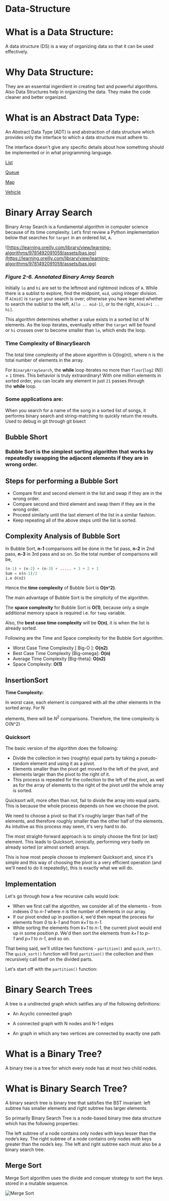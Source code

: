 # Data-Structure

# What is a Data Structure:

A data structure (DS) is a way of organizing data so that it can be used effectively.

# Why Data Structure:

They are an essential ingerdient in creating fast and powerful algorithms. Also Data Structures help in organizing the data. They make the code cleaner and better organized.

# What is an Abstract Data Type:

An Abstract Data Type (ADT) is and abstraction of data structure which provides only the interface to which a
data structure must adhere to.

The interface doesn't give any specific details about how something should be implemented or in what programming language.

[List](https://en.wikipedia.org/wiki/List_of_data_structures)

[Queue](<https://en.wikipedia.org/wiki/Queue_(abstract_data_type)>)

[Map ](https://en.wikipedia.org/wiki/Associative_array)

[Vehicle]()

[](https://www.notion.so/f3db7fd377fc41a3b4af8bb03622938d)

# **Binary Array Search**

Binary Array Search is a fundamental algorithm in computer science because of its time complexity. Let’s first review a Python implementation below that searches for `target` in an ordered list, `A`.

![https://learning.oreilly.com/library/view/learning-algorithms/9781492091059/assets/bas.jpg](https://learning.oreilly.com/library/view/learning-algorithms/9781492091059/assets/bas.jpg)

### _Figure 2-6. Annotated Binary Array Search_

Initially `lo` and `hi` are set to the leftmost and rightmost indices of `A`. While there is a sublist to explore, find the midpoint, `mid`, using integer division. If `A[mid]` is `target` your search is over; otherwise you have learned whether to search the sublist to the left, `A[lo .. mid-1]`, or to the right, `A[mid+1 .. hi]`.

This algorithm determines whether a value exists in a sorted list of N elements. As the loop iterates, eventually either the `target` will be found or `hi` crosses over to become smaller than `lo`, which ends the loop.

### Time Complexity of BinarySearch

The total time complexity of the above algorithm is O(log(n)), where n is the total number of elements in the array.

For `BinaryArraySearch`, the **while** loop iterates no more than `floor`(`log2` (N)) + `1` times. This behavior is truly extraordinary! With one million elements in sorted order, you can locate any element in just `21` passes through the **while** loop.

### Some applications are:

When you search for a name of the song in a sorted list of songs, it performs binary search and string-matching to quickly return the results.
Used to debug in git through git bisect

## Bubble Short

### Bubble Sort is the simplest sorting algorithm that works by repeatedly swapping the adjacent elements if they are in wrong order.

## **Steps for performing a Bubble Sort**

- Compare first and second element in the list and swap if they are in the wrong order.
- Compare second and third element and swap them if they are in the wrong order.
- Proceed similarly until the last element of the list in a similar fashion.
- Keep repeating all of the above steps until the list is sorted.

## Complexity Analysis of Bubble Sort

In Bubble Sort, **n-1** comparisons will be done in the 1st pass, **n-2** in 2nd pass, **n-3** in 3rd pass and so on. So the total number of comparisons will be,

```python
(n-1) + (n-2) + (n-3) + ..... + 3 + 2 + 1
Sum = n(n-1)/2
i.e O(n2)
```

Hence the **time complexity** of Bubble Sort is **O(n^2)**.

The main advantage of Bubble Sort is the simplicity of the algorithm.

The **space complexity** for Bubble Sort is **O(1)**, because only a single additional memory space is required i.e. for `temp` variable.

Also, the **best case time complexity** will be **O(n)**, it is when the list is already sorted.

Following are the Time and Space complexity for the Bubble Sort algorithm.

- Worst Case Time Complexity [ Big-O ]: **O(n2)**
- Best Case Time Complexity [Big-omega]: **O(n)**
- Average Time Complexity [Big-theta]: **O(n2)**
- Space Complexity: **O(1)**

## InsertionSort

**Time Complexity:**

In worst case, each element is compared with all the other elements in the sorted array. For N

elements, there will be $N^2$ comparisons. Therefore, the time complexity is O(N^2)

### **Quicksort**

The basic version of the algorithm does the following:

- Divide the collection in two (roughly) equal parts by taking a pseudo-random element and using it as a pivot.
- Elements smaller than the pivot get moved to the left of the pivot, and elements larger than the pivot to the right of it.
- This process is repeated for the collection to the left of the pivot, as well as for the array of elements to the right of the pivot until the whole array is sorted.

Quicksort will, more often than not, fail to divide the array into equal parts. This is because the whole process depends on how we choose the pivot.

We need to choose a pivot so that it's roughly larger than half of the elements, and therefore roughly smaller than the other half of the elements. As intuitive as this process may seem, it's very hard to do.

The most straight-forward approach is to simply choose the first (or last) element. This leads to Quicksort, ironically, performing very badly on already sorted (or almost sorted) arrays.

This is how most people choose to implement Quicksort and, since it's simple and this way of choosing the pivot is a very efficient operation (and we'll need to do it repeatedly), this is exactly what we will do.

## Implementation

Let's go through how a few recursive calls would look:

- When we first call the algorithm, we consider all of the elements - from indexes *0* to *n-1* where *n* is the number of elements in our array.
- If our pivot ended up in position *k*, we'd then repeat the process for elements from *0* to *k-1* and from *k+1* to *n-1*.
- While sorting the elements from *k+1* to *n-1*, the current pivot would end up in some position *p*. We'd then sort the elements from *k+1* to *p-1* and *p+1* to *n-1*, and so on.

That being said, we'll utilize two functions - `partition()` and `quick_sort()`. The `quick_sort()` function will first `partition()` the collection and then recursively call itself on the divided parts.

Let's start off with the `partition()` function:

# Binary Search Trees

A tree is a undirected graph which satifies any of the following definitions:

- An Acyclic connected graph

- A connected graph with N nodes and N-1 edges

- An graph in which any two vertices are connected by exactly one path

# What is a Binary Tree?

A binary tree is a tree for which every node has at most two child nodes.

# What is Binary Search Tree?

A binary search tree is binary tree that satisfies the BST invariant:
left subtree has smaller elements and right subtree has larger elements.

So primarily Binary Search Tree is a node-based binary tree data structure which has the following properties:

The left subtree of a node contains only nodes with keys lesser than the node’s key.
The right subtree of a node contains only nodes with keys greater than the node’s key.
The left and right subtree each must also be a binary search tree.

## Merge Sort

Merge Sort algorithm uses the divide and conquer strategy to sort the keys
stored in a mutable sequence.

![Merge Sort](file:///Users/indrajitsingh/Desktop/Screenshot%202021-01-26%20at%2012.08.43%20AM.png)
